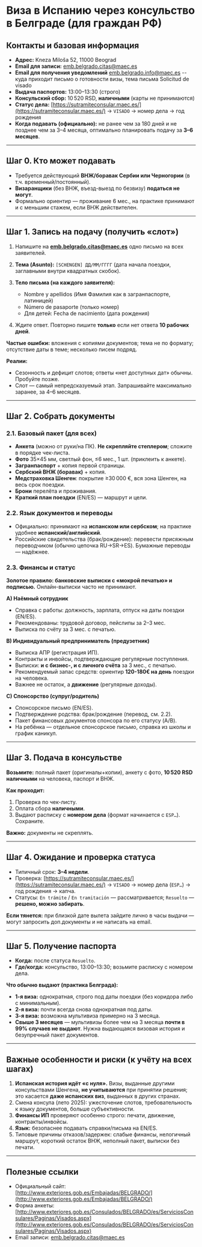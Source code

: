 # Виза в Испанию через консульство в Белграде (для граждан РФ)
## Контакты и базовая информация
* **Адрес:** Kneza Miloša 52, 11000 Beograd
* **Email для записи:** [emb.belgrado.citas@maec.es](mailto:emb.belgrado.citas@maec.es)
* **Email для получения уведомлений**  emb.belgrado.info@maec.es  -- куда приходит письмо о готовности визы, тема письма Solicitud de visado
* **Выдача паспортов:** 13:00–13:30 (строго)
* **Консульский сбор:** 10 520 RSD, **наличными** (карты не принимаются)
* **Статус дела:** [https://sutramiteconsular.maec.es/](https://sutramiteconsular.maec.es/)  → `VISADO` → номер дела → год рождения
* **Когда подавать (официально):** не ранее чем за 180 дней и не позднее чем  за 3–4 месяца, оптимально планировать подачу за **3–6 месяцев**.

---

## Шаг 0. Кто может подавать
* Требуется действующий **ВНЖ/боравак Сербии или Черногории** (в т.ч. временный/постоянный).
* **Визаранщики** (без ВНЖ, въезд-выезд по безвизу) **податься не могут**.
* Формально ориентир — проживание 6 мес., на практике принимают и с меньшим стажем, если ВНЖ действителен.
---

## Шаг 1. Запись на подачу (получить «слот»)
1. Напишите на **[emb.belgrado.citas@maec.es](mailto:emb.belgrado.citas@maec.es)** одно письмо на всех заявителей.
2. **Тема (Asunto):** `[SCHENGEN] ДД/ММ/ГГГГ` (дата начала поездки, заглавными внутри квадратных скобок).
3. **Тело письма (на каждого заявителя):**

   * Nombre y apellidos (Имя Фамилия как в загранпаспорте, латиницей)
   * Número de pasaporte (только номер)
   * Для детей: Fecha de nacimiento (дата рождения)
4. Ждите ответ. Повторно пишите **только** если нет ответа **10 рабочих дней**.

**Частые ошибки:** вложения с копиями документов; тема не по формату; отсутствие даты в теме; несколько писем подряд.

**Реалии:**
* Сезонность и дефицит слотов; ответы «нет доступных дат» обычны. Пробуйте позже.
* Слот — самый непредсказуемый этап. Запрашивайте максимально заранее,  за 4–6 месяцев.

---

## Шаг 2. Собрать документы

### 2.1. Базовый пакет (для всех)

* **Анкета** (можно от руки/на ПК). **Не скрепляйте степлером**; сложите в порядке чек-листа.
* **Фото** 35×45 мм, светлый фон, ≤6 мес., 1 шт. (приклеить к анкете).
* **Загранпаспорт** + копия первой страницы.
* **Сербский ВНЖ (боравак)** + копия.
* **Медстраховка Шенген**: покрытие ≥30 000 €, вся зона Шенген, на весь срок поездки.
* **Брони** перелёта и проживания.
* **Краткий план поездки** (EN/ES) — маршрут и цели.

### 2.2. Язык документов и переводы

* Официально: принимают на **испанском или сербском**; на практике удобнее **испанский/английский**.
* Российские свидетельства (брак/рождение): перевести присяжным переводчиком (обычно цепочка RU→SR→ES). Бумажные переводы — надёжнее.

### 2.3. Финансы и статус
**Золотое правило: банковские выписки с «мокрой печатью» и подписью.** Онлайн-выписки часто не принимают.

**A) Наёмный сотрудник**
* Справка с работы: должность, зарплата, отпуск на даты поездки (EN/ES).
* Рекомендованы: трудовой договор, пейслипы за 2–3 мес.
* Выписка по счёту за 3 мес. с печатью.

**B) Индивидуальный предприниматель (предузетник)**
* Выписка АПР (регистрация ИП).
* Контракты и инвойсы, подтверждающие регулярные поступления.
* Выписки: **и с бизнес-, и с личного счёта** за 3 мес., с печатью.
* Рекомендуемый запас средств: ориентир **120-180€ на день** поездки на человека.
* Важнее не остаток, а **движение** (регулярные доходы).

**C) Спонсорство (супруг/родитель)**
* Спонсорское письмо (EN/ES).
* Подтверждение родства: брак/рождение (перевод, см. 2.2).
* Пакет финансовых документов спонсора по его статусу (A/B).
* На ребёнка — отдельное спонсорское письмо, справка из школы и график каникул.

---

## Шаг 3. Подача в консульстве

**Возьмите:** полный пакет (оригиналы+копии), анкету с фото, **10 520 RSD наличными** на человека, паспорт и ВНЖ.

**Как проходит:**
1. Проверка по чек-листу.
2. Оплата сбора **наличными**.
3. Выдают расписку с **номером дела** (формат начинается с `ESP…`). Сохраните.

**Важно:** документы не скреплять.

---

## Шаг 4. Ожидание и проверка статуса
* Типичный срок: **3–4 недели**.
* Проверка: [https://sutramiteconsular.maec.es/](https://sutramiteconsular.maec.es/) → `VISADO` → номер дела (`ESP…`) → год рождения → капча.
* Статусы: `En trámite` / `En tramitación` — рассматривается; `Resuelto` — **решено, можно забирать**.

**Если тянется:** при близкой дате вылета зайдите лично в часы выдачи — могут запросить доп.документы и не написать на email.

---

## Шаг 5. Получение паспорта
* **Когда:** после статуса `Resuelto`.
* **Где/когда:** консульство, 13:00–13:30; возьмите расписку с номером дела.

**Что обычно выдают (практика Белграда):**
* **1-я виза:** однократная, строго под даты поездки (без коридора либо с минимальным).
* **2-я виза:** почти всегда снова однократная под даты.
* **3-я виза:** возможна мультивиза примерно на 3 месяца.
* **Свыше 3 месяцев** — мультивизы более чем на 3 месяца **почти в 99% случаев не выдают**. Нужна выдающаяся визовая история и безупречный пакет документов.

---

## Важные особенности и риски (к учёту на всех шагах)
1. **Испанская история идёт «с нуля».** Визы, выданные другими консульствами Шенгена, **не учитываются** при принятии решения; это касается **даже испанских виз**, выданных в других странах.
2. Смена консула (лето 2025): ужесточение слотов, требовательность к языку документов, больше субъективности.
3. **Финансы ИП** проверяют особенно строго: печати, движение, контракты/инвойсы.
4. **Язык:** безопаснее подавать справки/письма на EN/ES.
5. Типовые причины отказов/задержек: слабые финансы, нелогичный маршрут, короткий остаток ВНЖ, неполный пакет, выписки без печати.

---

## Полезные ссылки
* Официальный сайт: [http://www.exteriores.gob.es/Embajadas/BELGRADO/](http://www.exteriores.gob.es/Embajadas/BELGRADO/)
* Форма анкеты: [http://www.exteriores.gob.es/Consulados/BELGRADO/es/ServiciosConsulares/Paginas/Visados.aspx](http://www.exteriores.gob.es/Consulados/BELGRADO/es/ServiciosConsulares/Paginas/Visados.aspx)
* Email записи: [emb.belgrado.citas@maec.es](mailto:emb.belgrado.citas@maec.es)
